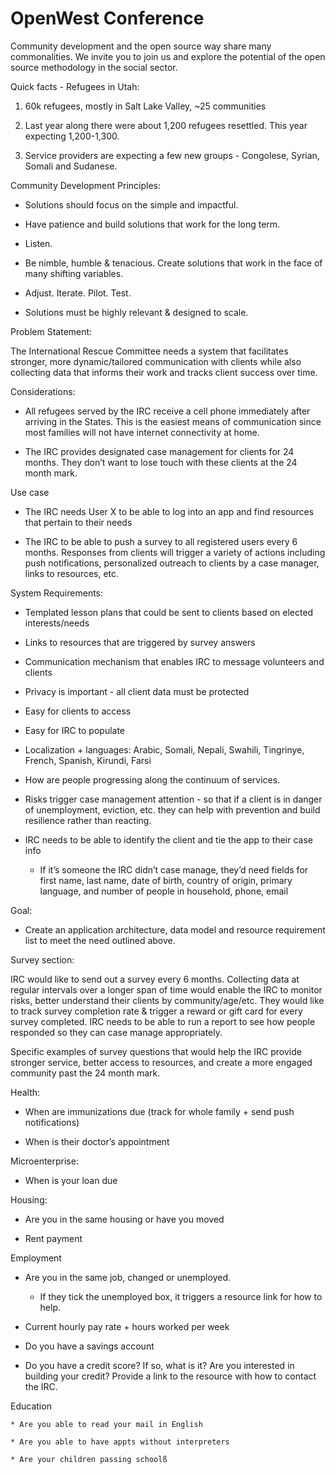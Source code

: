 # OpenWest Conference 

Community development and the open source way share many commonalities.  We invite you to join us and explore the potential of the open source methodology in the social sector.

Quick facts - Refugees in Utah:

1. 60k refugees, mostly in Salt Lake Valley, ~25 communities

2. Last year along there were about 1,200 refugees resettled. This year expecting 1,200-1,300. 

3. Service providers are expecting a few new groups - Congolese, Syrian, Somali and Sudanese.

Community Development Principles: 

* Solutions should focus on the simple and impactful. 

* Have patience and build solutions that work for the long term. 

* Listen. 

* Be nimble, humble & tenacious. Create solutions that work in the face of many shifting variables.

* Adjust. Iterate. Pilot. Test.

* Solutions must be highly relevant & designed to scale.

Problem Statement: 

The International Rescue Committee needs a system that facilitates stronger, more dynamic/tailored communication with clients while also collecting data that informs their work and tracks client success over time.

Considerations:

* All refugees served by the IRC receive a cell phone immediately after arriving in the States. This is the easiest means of communication since most families will not have internet connectivity at home. 

* The IRC provides designated case management for clients for 24 months. They don’t want to lose touch with these clients at the 24 month mark. 

Use case

* The IRC needs User X to be able to log into an app and find resources that pertain to their needs

* The IRC to be able to push a survey to all registered users every 6 months. Responses from clients will trigger a variety of actions including push notifications, personalized outreach to clients by a case manager, links to resources, etc. 

System Requirements: 

* Templated lesson plans that could be sent to clients based on elected interests/needs

* Links to resources that are triggered by survey answers

* Communication mechanism that enables IRC to message volunteers and clients

* Privacy is important - all client data must be protected

* Easy for clients to access

* Easy for IRC to populate

* Localization + languages: Arabic, Somali, Nepali, Swahili, Tingrinye, French, Spanish, Kirundi, Farsi

* How are people progressing along the continuum of services.

* Risks trigger case management attention - so that if a client is in danger of unemployment, eviction, etc. they can help with prevention and build resilience rather than reacting. 

* IRC needs to be able to identify the client and tie the app to their case info

    * If it’s someone the IRC didn’t case manage, they’d need fields for first name, last name, date of birth, country of origin, primary language, and number of people in household, phone, email

Goal: 

* Create an application architecture, data model and resource requirement list to meet the need outlined above.

Survey section:

IRC would like to send out a survey every 6 months. Collecting data at regular intervals over a longer span of time would enable the IRC to monitor risks, better understand their clients by community/age/etc. They would like to track survey completion rate & trigger a reward or gift card for every survey completed. IRC needs to be able to run a report to see how people responded so they can case manage appropriately.

Specific examples of survey questions that would help the IRC provide stronger service, better access to resources, and create a more engaged community past the 24 month mark.

Health: 

* When are immunizations due (track for whole family + send push notifications)

* When is their doctor’s appointment

Microenterprise: 

* When is your loan due

Housing: 

* Are you in the same housing or have you moved

* Rent payment

Employment

* Are you in the same job, changed or unemployed. 

    * If they tick the unemployed box, it triggers a resource link for how to help.

* Current hourly pay rate + hours worked per week

* Do you have a savings account

* Do you have a credit score? If so, what is it? Are you interested in building your credit? Provide a link to the resource with how to contact the IRC.

Education

    * Are you able to read your mail in English

    * Are you able to have appts without interpreters

    * Are your children passing schoolß

